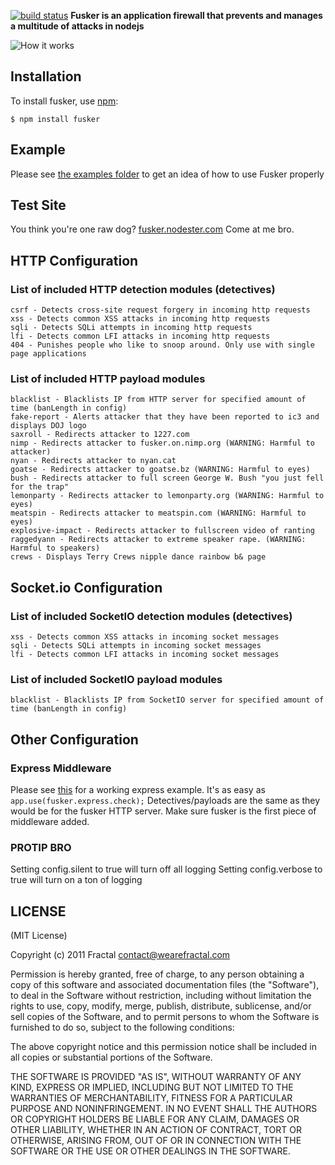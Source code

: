 [![build status](https://secure.travis-ci.org/wearefractal/fusker.png)](http://travis-ci.org/wearefractal/fusker)
**Fusker is an application firewall that prevents and manages a multitude of attacks in nodejs**

![How it works](http://i.imgur.com/wkJdu.png)

## Installation

To install fusker, use [npm](http://github.com/isaacs/npm):

    $ npm install fusker

## Example

Please see [the examples folder](http://github.com/wearefractal/fusker/blob/master/examples/) to get an idea of how to use Fusker properly

## Test Site

You think you're one raw dog? [fusker.nodester.com](http://fusker.nodester.com/) Come at me bro.

## HTTP Configuration
### List of included HTTP detection modules (detectives)
```
csrf - Detects cross-site request forgery in incoming http requests
xss - Detects common XSS attacks in incoming http requests
sqli - Detects SQLi attempts in incoming http requests
lfi - Detects common LFI attacks in incoming http requests
404 - Punishes people who like to snoop around. Only use with single page applications
```

### List of included HTTP payload modules
```
blacklist - Blacklists IP from HTTP server for specified amount of time (banLength in config)
fake-report - Alerts attacker that they have been reported to ic3 and displays DOJ logo
saxroll - Redirects attacker to 1227.com
nimp - Redirects attacker to fusker.on.nimp.org (WARNING: Harmful to attacker)
nyan - Redirects attacker to nyan.cat
goatse - Redirects attacker to goatse.bz (WARNING: Harmful to eyes)
bush - Redirects attacker to full screen George W. Bush "you just fell for the trap"
lemonparty - Redirects attacker to lemonparty.org (WARNING: Harmful to eyes)
meatspin - Redirects attacker to meatspin.com (WARNING: Harmful to eyes)
explosive-impact - Redirects attacker to fullscreen video of ranting
raggedyann - Redirects attacker to extreme speaker rape. (WARNING: Harmful to speakers)
crews - Displays Terry Crews nipple dance rainbow b& page
```

## Socket.io Configuration
### List of included SocketIO detection modules (detectives)
```
xss - Detects common XSS attacks in incoming socket messages
sqli - Detects SQLi attempts in incoming socket messages
lfi - Detects common LFI attacks in incoming socket messages
```

### List of included SocketIO payload modules
```
blacklist - Blacklists IP from SocketIO server for specified amount of time (banLength in config)
```

## Other Configuration
### Express Middleware
Please see [this](http://github.com/wearefractal/fusker/blob/master/examples/express-test.coffee) for a working express example.
It's as easy as ```app.use(fusker.express.check);```
Detectives/payloads are the same as they would be for the fusker HTTP server. Make sure fusker is the first piece of middleware added.

### PROTIP BRO
Setting config.silent to true will turn off all logging
Setting config.verbose to true will turn on a ton of logging

## LICENSE

(MIT License)

Copyright (c) 2011 Fractal <contact@wearefractal.com>

Permission is hereby granted, free of charge, to any person obtaining
a copy of this software and associated documentation files (the
"Software"), to deal in the Software without restriction, including
without limitation the rights to use, copy, modify, merge, publish,
distribute, sublicense, and/or sell copies of the Software, and to
permit persons to whom the Software is furnished to do so, subject to
the following conditions:

The above copyright notice and this permission notice shall be
included in all copies or substantial portions of the Software.

THE SOFTWARE IS PROVIDED "AS IS", WITHOUT WARRANTY OF ANY KIND,
EXPRESS OR IMPLIED, INCLUDING BUT NOT LIMITED TO THE WARRANTIES OF
MERCHANTABILITY, FITNESS FOR A PARTICULAR PURPOSE AND
NONINFRINGEMENT. IN NO EVENT SHALL THE AUTHORS OR COPYRIGHT HOLDERS BE
LIABLE FOR ANY CLAIM, DAMAGES OR OTHER LIABILITY, WHETHER IN AN ACTION
OF CONTRACT, TORT OR OTHERWISE, ARISING FROM, OUT OF OR IN CONNECTION
WITH THE SOFTWARE OR THE USE OR OTHER DEALINGS IN THE SOFTWARE.

